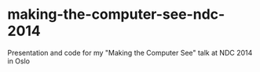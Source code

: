 making-the-computer-see-ndc-2014
================================

Presentation and code for my "Making the Computer See" talk at NDC 2014 in Oslo

